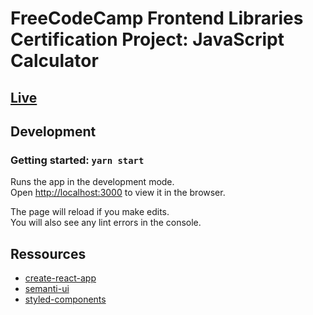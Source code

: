 # FreeCodeCamp Frontend Libraries Certification Project: JavaScript Calculator
## [Live](https://r1oga.github.io/js-calculator/)
## Development
### Getting started: `yarn start`
Runs the app in the development mode.<br />
Open [http://localhost:3000](http://localhost:3000) to view it in the browser.

The page will reload if you make edits.<br />
You will also see any lint errors in the console.
## Ressources
- [create-react-app](https://github.com/facebook/create-react-app)
- [semanti-ui](https://react.semantic-ui.com/)
- [styled-components](https://styled-components.com/)
